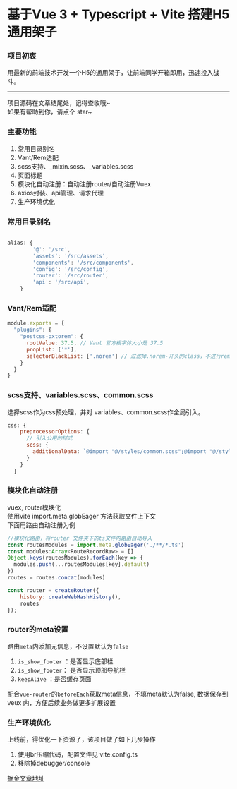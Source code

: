# 基于Vue 3 + Typescript + Vite 搭建H5通用架子

### 项目初衷

用最新的前端技术开发一个H5的通用架子，让前端同学开箱即用，迅速投入战斗。

----

项目源码在文章结尾处，记得查收哦~ <br>
如果有帮助到你，请点个 star~ 

### 主要功能
1. 常用目录别名
2. Vant/Rem适配
3. scss支持、_mixin.scss、_variables.scss
4. 页面标题
5. 模块化自动注册：自动注册router/自动注册Vuex
6. axios封装、api管理、请求代理
7. 生产环境优化


### 常用目录别名
```js

alias: {
        '@': '/src',
        'assets': '/src/assets',
        'components': '/src/components',
        'config': '/src/config',
        'router': '/src/router',
        'api': '/src/api',
    }
```

### Vant/Rem适配

```js
module.exports = {
  "plugins": {
    "postcss-pxtorem": {
      rootValue: 37.5, // Vant 官方根字体大小是 37.5
      propList: ['*'],
      selectorBlackList: ['.norem'] // 过滤掉.norem-开头的class，不进行rem转换
    }
  }
}
```

### scss支持、variables.scss、common.scss
选择scss作为css预处理，并对 variables、common.scss作全局引入。
```js
css: {
    preprocessorOptions: {
      // 引入公用的样式
      scss: {
        additionalData: `@import "@/styles/common.scss";@import "@/styles/variable.scss";`,
      }
    }
  }
```

### 模块化自动注册

vuex, router模块化<br>
使用vite import.meta.globEager 方法获取文件上下文<br>
下面用路由自动注册为例

```js
//模块化路由，将router 文件夹下的ts文件内路由自动导入
const routesModules = import.meta.globEager('./**/*.ts')
const modules:Array<RouteRecordRaw> = []
Object.keys(routesModules).forEach(key => {
  modules.push(...routesModules[key].default)
})
routes = routes.concat(modules)

const router = createRouter({
    history: createWebHashHistory(),
    routes
});
```

### router的meta设置
路由`meta`内添加元信息，不设置默认为`false`
1. `is_show_footer` ：是否显示底部栏
2. `is_show_footer`： 是否显示顶部导航栏
3. `keepAlive` ：是否缓存页面

配合`vue-router`的`beforeEach`获取meta信息，不填meta默认为false, 数据保存到veux 内，方便后续业务做更多扩展设置



### 生产环境优化

上线前，得优化一下资源了，该项目做了如下几步操作

1. 使用br压缩代码，配置文件见 vite.config.ts
2. 移除掉debugger/console


[掘金文章地址](https://juejin.cn/post/6953553786375766047/)


